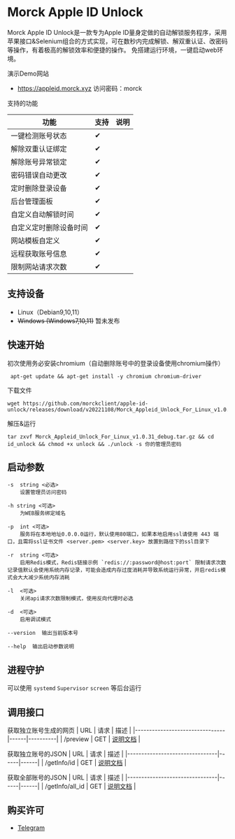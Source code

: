 # Morck Apple ID Unlock

Morck Apple ID Unlock是一款专为Apple ID量身定做的自动解锁服务程序，采用苹果接口&Selenium组合的方式实现，可在数秒内完成解锁、解双重认证、改密码等操作，有着极高的解锁效率和便捷的操作。
免搭建运行环境，一键启动web环境。


演示Demo网站

 * https://appleid.morck.xyz     访问密码：morck

支持的功能

| 功能                   | 支持 | 说明 |
|-----------------------|------|------|
| 一键检测账号状态        | ✔︎   |      |
| 解除双重认证绑定        | ✔︎   |      |
| 解除账号异常锁定        | ✔︎   |      |
| 密码错误自动更改        | ✔︎   |      |
| 定时删除登录设备        | ✔︎   |      |
| 后台管理面板           | ✔︎   |      |
| 自定义自动解锁时间      | ✔︎   |      |
| 自定义定时删除设备时间  | ✔︎   |      |
| 网站模板自定义          | ✔︎   |      |
| 远程获取账号信息        | ✔︎   |      |
| 限制网站请求次数        | ✔︎   |      |


## 支持设备

 * Linux（Debian9,10,11）
 * ~~Windows (Windows7,10,11)~~ 暂未发布
 
## 快速开始

初次使用务必安装chromium（自动删除账号中的登录设备使用chromium操作）

     apt-get update && apt-get install -y chromium chromium-driver
    
下载文件

    wget https://github.com/morckclient/apple-id-unlock/releases/download/v20221108/Morck_Appleid_Unlock_For_Linux_v1.0.31_debug.tar.gz
    
解压&运行

    tar zxvf Morck_Appleid_Unlock_For_Linux_v1.0.31_debug.tar.gz && cd id_unlock && chmod +x unlock && ./unlock -s 你的管理员密码
    
## 启动参数
    -s  string <必选>
		设置管理员访问密码

	-h string <可选>
		为WEB服务绑定域名

	-p  int <可选>
		服务将在本地地址0.0.0.0运行，默认使用80端口，如果本地启用ssl请使用 443 端口，且需将ssl证书文件 <server.pem> <server.key> 放置到路径下的ssl目录下

	-r  string <可选>
		启用Redis模式，Redis链接示例 `redis://:password@host:port` 限制请求次数记录值默认会使用系统内存记录，可能会造成内存过度消耗并导致系统运行异常，开启redis模式会大大减少系统内存消耗

	-l  <可选>
		关闭api请求次数限制模式，使用反向代理时必选
 
	-d  <可选>
		启用调试模式
 
	--version  输出当前版本号

	--help  输出启动参数说明

    
## 进程守护

可以使用 `systemd` `Supervisor` `screen` 等后台运行

## 调用接口

获取独立账号生成的网页
| URL                            | 请求  | 描述 |
|--------------------------------|------|----------|
| /preview                       | GET  | [说明文档](https://github.com/morckclient/apple-id-unlock/blob/main/api.md#1%E8%8E%B7%E5%8F%96%E7%8B%AC%E7%AB%8B%E8%B4%A6%E5%8F%B7%E7%94%9F%E6%88%90%E7%9A%84%E7%BD%91%E9%A1%B5) |


获取独立账号的JSON
| URL                            | 请求  | 描述 |
|--------------------------------|------|------|
| /getInfo/id                    | GET  | [说明文档](https://github.com/morckclient/apple-id-unlock/blob/main/api.md#2%E8%8E%B7%E5%8F%96%E7%8B%AC%E7%AB%8B%E8%B4%A6%E5%8F%B7%E7%9A%84json) |


获取全部账号的JSON
| URL                            | 请求  | 描述 |
|--------------------------------|------|------|
| /getInfo/all_id                | GET  | [说明文档](https://github.com/morckclient/apple-id-unlock/blob/main/api.md#3%E8%8E%B7%E5%8F%96%E5%85%A8%E9%83%A8%E8%B4%A6%E5%8F%B7%E7%9A%84json) |


    
## 购买许可

 * [Telegram](https://t.me/morck_hh)

